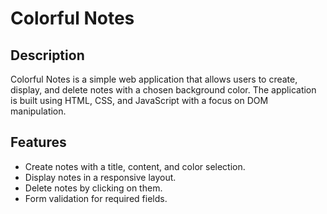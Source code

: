 # Colorful Notes

## Description
Colorful Notes is a simple web application that allows users to create, display, and delete notes with a chosen background color. The application is built using HTML, CSS, and JavaScript with a focus on DOM manipulation.

## Features
- Create notes with a title, content, and color selection.
- Display notes in a responsive layout.
- Delete notes by clicking on them.
- Form validation for required fields.
